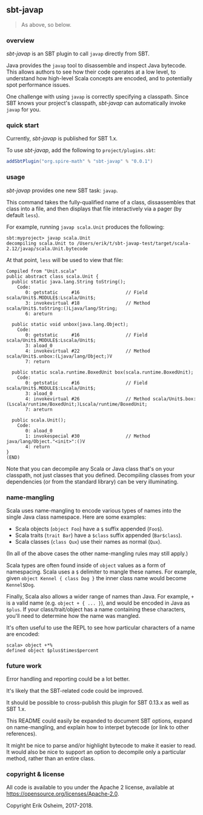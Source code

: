 ## sbt-javap

> As above, so below.

### overview

*sbt-javap* is an SBT plugin to call `javap` directly from SBT.

Java provides the `javap` tool to disassemble and inspect Java
bytecode. This allows authors to see how their code operates at a low
level, to understand how high-level Scala concepts are encoded, and to
potentially spot performance issues.

One challenge with using `javap` is correctly specifying a classpath.
Since SBT knows your project's classpath, *sbt-javap* can
automatically invoke `javap` for you.

### quick start

Currently, *sbt-javap* is published for SBT 1.x.

To use *sbt-javap*, add the following to `project/plugins.sbt`:

```scala
addSbtPlugin("org.spire-math" % "sbt-javap" % "0.0.1")
```

### usage

*sbt-javap* provides one new SBT task: `javap`.

This command takes the fully-qualified name of a class, dissassembles
that class into a file, and then displays that file interactively via
a pager (by default `less`).

For example, running `javap scala.Unit` produces the following:

```
sbt:myproject> javap scala.Unit
decompiling scala.Unit to /Users/erik/t/sbt-javap-test/target/scala-2.12/javap/scala.Unit.bytecode
```

At that point, `less` will be used to view that file:

```
Compiled from "Unit.scala"
public abstract class scala.Unit {
  public static java.lang.String toString();
    Code:
       0: getstatic     #16                 // Field scala/Unit$.MODULE$:Lscala/Unit$;
       3: invokevirtual #18                 // Method scala/Unit$.toString:()Ljava/lang/String;
       6: areturn

  public static void unbox(java.lang.Object);
    Code:
       0: getstatic     #16                 // Field scala/Unit$.MODULE$:Lscala/Unit$;
       3: aload_0
       4: invokevirtual #22                 // Method scala/Unit$.unbox:(Ljava/lang/Object;)V
       7: return

  public static scala.runtime.BoxedUnit box(scala.runtime.BoxedUnit);
    Code:
       0: getstatic     #16                 // Field scala/Unit$.MODULE$:Lscala/Unit$;
       3: aload_0
       4: invokevirtual #26                 // Method scala/Unit$.box:(Lscala/runtime/BoxedUnit;)Lscala/runtime/BoxedUnit;
       7: areturn

  public scala.Unit();
    Code:
       0: aload_0
       1: invokespecial #30                 // Method java/lang/Object."<init>":()V
       4: return
}
(END)
```

Note that you can decompile any Scala or Java class that's on your
classpath, not just classes that you defined. Decompiling classes from
your dependencies (or from the standard library) can be very
illuminating.

### name-mangling

Scala uses name-mangling to encode various types of names into the
single Java class namespace. Here are some examples:

 * Scala objects (`object Foo`) have a `$` suffix appended (`Foo$`).
 * Scala traits (`trait Bar`) have a `$class` suffix appended (`Bar$class`).
 * Scala classes (`class Qux`) use their names as normal (`Qux`).

(In all of the above cases the other name-mangling rules may still apply.)

Scala types are often found inside of `object` values as a form of
namespacing. Scala uses a `$` delimiter to mangle these names. For
example, given `object Kennel { class Dog }` the inner class name
would become `Kennel$Dog`.

Finally, Scala also allows a wider range of names than Java. For
example, `+` is a valid name (e.g. `object + { ... }`), and would be
encoded in Java as `$plus`. If your class/trait/object has a name
containing these characters, you'll need to determine how the name was
mangled.

It's often useful to use the REPL to see how particular characters of
a name are encoded:

```
scala> object +*%
defined object $plus$times$percent
```

### future work

Error handling and reporting could be a lot better.

It's likely that the SBT-related code could be improved.

It should be possible to cross-publish this plugin for SBT 0.13.x as
well as SBT 1.x.

This README could easily be expanded to document SBT options, expand
on name-mangling, and explain how to interpet bytecode (or link to
other references).

It might be nice to parse and/or highlight bytecode to make it easier
to read. It would also be nice to support an option to decompile only
a particular method, rather than an entire class.

### copyright & license

All code is available to you under the Apache 2 license, available at
https://opensource.org/licenses/Apache-2.0.

Copyright Erik Osheim, 2017-2018.
